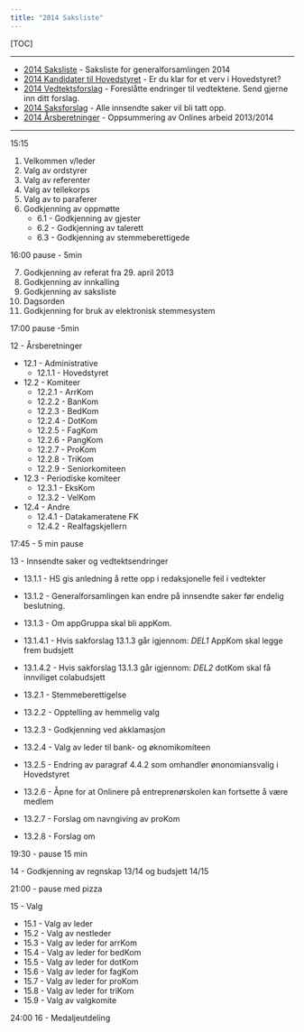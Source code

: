 ```yaml
---
title: "2014 Saksliste"
---
```


[TOC]

---
* [2014 Saksliste](/wiki/online/generalforsamlingen/2014/saksliste) - Saksliste for generalforsamlingen 2014
* [2014 Kandidater til Hovedstyret](/wiki/online/generalforsamlingen/2014/valg) - Er du klar for et verv i Hovedstyret?
* [2014 Vedtektsforslag](/wiki/online/generalforsamlingen/2014/vedtekstforslag) - Foreslåtte endringer til vedtektene. Send gjerne inn ditt forslag.
* [2014 Saksforslag](/wiki/online/generalforsamlingen/2014/saksforslag) - Alle innsendte saker vil bli tatt opp.
* [2014 Årsberetninger](/wiki/online/generalforsamlingen/2014/aarsberetninger) - Oppsummering av Onlines arbeid 2013/2014

---


15:15

1. Velkommen v/leder
2. Valg av ordstyrer
3. Valg av referenter
4. Valg av tellekorps
5. Valg av to paraferer
6. Godkjenning av oppmøtte
    * 6.1 - Godkjenning av gjester
    * 6.2 - Godkjenning av talerett
    * 6.3 - Godkjenning av stemmeberettigede

16:00 pause - 5min

7. Godkjenning av referat fra 29. april 2013
8. Godkjenning av innkalling
9. Godkjenning av saksliste
10. Dagsorden
11. Godkjenning for bruk av elektronisk stemmesystem

17:00 pause -5min

12 - Årsberetninger

* 12.1 - Administrative
    * 12.1.1 - Hovedstyret
* 12.2 - Komiteer
    * 12.2.1 - ArrKom
    * 12.2.2 - BanKom
    * 12.2.3 - BedKom
    * 12.2.4 - DotKom
    * 12.2.5 - FagKom
    * 12.2.6 - PangKom
    * 12.2.7 - ProKom
    * 12.2.8 - TriKom
    * 12.2.9 - Seniorkomiteen
* 12.3 - Periodiske komiteer
    * 12.3.1 - EksKom
    * 12.3.2 - VelKom
* 12.4 - Andre
    * 12.4.1 - Datakameratene FK
    * 12.4.2 - Realfagskjellern

17:45 - 5 min pause

13 - Innsendte saker og vedtektsendringer

* 13.1.1 - HS gis anledning å rette opp i redaksjonelle feil i vedtekter
* 13.1.2 - Generalforsamlingen kan endre på innsendte saker før endelig beslutning.
* 13.1.3 - Om appGruppa skal bli appKom.
* 13.1.4.1 - Hvis sakforslag 13.1.3 går igjennom: *DEL1* AppKom skal legge frem budsjett
* 13.1.4.2 - Hvis sakforslag 13.1.3 går igjennom: *DEL2* dotKom skal få innviliget colabudsjett

* 13.2.1 - Stemmeberettigelse
* 13.2.2 - Opptelling av hemmelig valg
* 13.2.3 - Godkjenning ved akklamasjon
* 13.2.4 - Valg av leder til bank- og øknomikomiteen
* 13.2.5 - Endring av paragraf 4.4.2 som omhandler ønonomiansvalig i Hovedstyret
* 13.2.6 - Åpne for at Onlinere på entreprenørskolen kan fortsette å være medlem
* 13.2.7 - Forslag om navngiving av proKom
* 13.2.8 - Forslag om

19:30 - pause 15 min

14 - Godkjenning av regnskap 13/14 og budsjett 14/15

21:00 - pause med pizza

15 - Valg

* 15.1 - Valg av leder
* 15.2 - Valg av nestleder
* 15.3 - Valg av leder for arrKom
* 15.4 - Valg av leder for bedKom
* 15.5 - Valg av leder for dotKom
* 15.6 - Valg av leder for fagKom
* 15.7 - Valg av leder for proKom
* 15.8 - Valg av leder for triKom
* 15.9 - Valg av valgkomite

24:00
16 - Medaljeutdeling